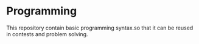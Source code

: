 # Programming
This repository contain basic programming syntax.so that it can be reused in contests and problem solving.
